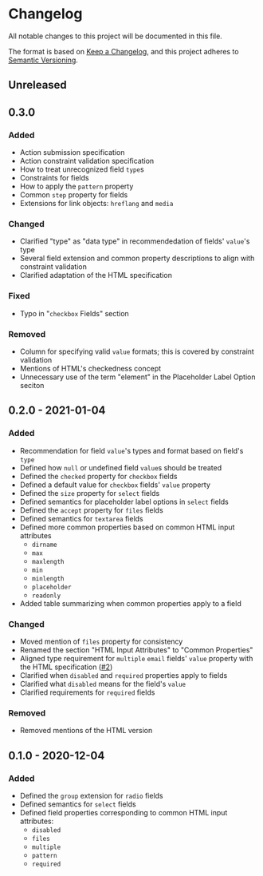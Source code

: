 # Changelog

All notable changes to this project will be documented in this file.

The format is based on [Keep a Changelog][kac], and this project adheres to
[Semantic Versioning][semver].

[kac]: https://keepachangelog.com/en/1.0.0
[semver]: https://semver.org/spec/v2.0.0.html

## Unreleased

## 0.3.0

### Added

* Action submission specification
* Action constraint validation specification
* How to treat unrecognized field `type`s
* Constraints for fields
* How to apply the `pattern` property
* Common `step` property for fields
* Extensions for link objects: `hreflang` and `media`

### Changed

* Clarified "type" as "data type" in recommendedation of fields' `value`'s type
* Several field extension and common property descriptions to align with
  constraint validation
* Clarified adaptation of the HTML specification

### Fixed

* Typo in "`checkbox` Fields" section

### Removed

* Column for specifying valid `value` formats; this is covered by constraint
  validation
* Mentions of HTML's checkedness concept
* Unnecessary use of the term "element" in the Placeholder Label Option seciton

## 0.2.0 - 2021-01-04

### Added

* Recommendation for field `value`'s types and format based on field's `type`
* Defined how `null` or undefined field `value`s should be treated
* Defined the `checked` property for `checkbox` fields
* Defined a default value for `checkbox` fields' `value` property
* Defined the `size` property for `select` fields
* Defined semantics for placeholder label options in `select` fields
* Defined the `accept` property for `files` fields
* Defined semantics for `textarea` fields
* Defined more common properties based on common HTML input attributes
  * `dirname`
  * `max`
  * `maxlength`
  * `min`
  * `minlength`
  * `placeholder`
  * `readonly`
* Added table summarizing when common properties apply to a field

### Changed

* Moved mention of `files` property for consistency
* Renamed the section "HTML Input Attributes" to "Common Properties"
* Aligned type requirement for `multiple` `email` fields' `value` property with
  the HTML specification ([#2])
* Clarified when `disabled` and `required` properties apply to fields
* Clarified what `disabled` means for the field's `value`
* Clarified requirements for `required` fields

[#2]: https://github.com/dillonredding/siren-extensions/issues/2

### Removed

* Removed mentions of the HTML version

## 0.1.0 - 2020-12-04

### Added

* Defined the `group` extension for `radio` fields
* Defined semantics for `select` fields
* Defined field properties corresponding to common HTML input attributes:
  * `disabled`
  * `files`
  * `multiple`
  * `pattern`
  * `required`
